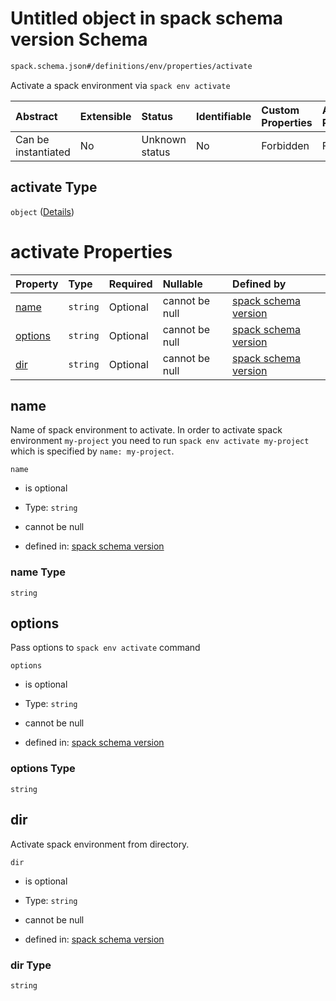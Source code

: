 # Untitled object in spack schema version Schema

```txt
spack.schema.json#/definitions/env/properties/activate
```

Activate a spack environment via `spack env activate`

| Abstract            | Extensible | Status         | Identifiable | Custom Properties | Additional Properties | Access Restrictions | Defined In                                                             |
| :------------------ | :--------- | :------------- | :----------- | :---------------- | :-------------------- | :------------------ | :--------------------------------------------------------------------- |
| Can be instantiated | No         | Unknown status | No           | Forbidden         | Forbidden             | none                | [spack.schema.json\*](../out/spack.schema.json "open original schema") |

## activate Type

`object` ([Details](spack-definitions-env-properties-activate.md))

# activate Properties

| Property            | Type     | Required | Nullable       | Defined by                                                                                                                                                          |
| :------------------ | :------- | :------- | :------------- | :------------------------------------------------------------------------------------------------------------------------------------------------------------------ |
| [name](#name)       | `string` | Optional | cannot be null | [spack schema version](spack-definitions-env-properties-activate-properties-name.md "spack.schema.json#/definitions/env/properties/activate/properties/name")       |
| [options](#options) | `string` | Optional | cannot be null | [spack schema version](spack-definitions-env-properties-activate-properties-options.md "spack.schema.json#/definitions/env/properties/activate/properties/options") |
| [dir](#dir)         | `string` | Optional | cannot be null | [spack schema version](spack-definitions-env-properties-activate-properties-dir.md "spack.schema.json#/definitions/env/properties/activate/properties/dir")         |

## name

Name of spack environment to activate. In order to activate spack environment `my-project` you need to run `spack env activate my-project` which is specified by `name: my-project`.

`name`

*   is optional

*   Type: `string`

*   cannot be null

*   defined in: [spack schema version](spack-definitions-env-properties-activate-properties-name.md "spack.schema.json#/definitions/env/properties/activate/properties/name")

### name Type

`string`

## options

Pass options to `spack env activate` command

`options`

*   is optional

*   Type: `string`

*   cannot be null

*   defined in: [spack schema version](spack-definitions-env-properties-activate-properties-options.md "spack.schema.json#/definitions/env/properties/activate/properties/options")

### options Type

`string`

## dir

Activate spack environment from directory.

`dir`

*   is optional

*   Type: `string`

*   cannot be null

*   defined in: [spack schema version](spack-definitions-env-properties-activate-properties-dir.md "spack.schema.json#/definitions/env/properties/activate/properties/dir")

### dir Type

`string`
